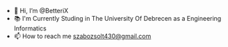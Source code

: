 - 👋 Hi, I’m @BetteriX
- 📚 I'm Currently Studing in The University Of Debrecen as a Engineering Informatics
- 📫 How to reach me szabozsolt430@gmail.com

<!---
BetteriX/BetteriX is a ✨ special ✨ repository because its `README.md` (this file) appears on your GitHub profile.
You can click the Preview link to take a look at your changes.
--->
